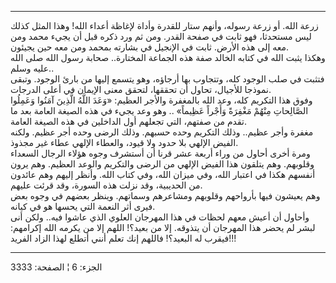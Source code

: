 ------------------------------------------------------------------------

زرعة الله. أو زرعة رسوله، وأنهم ستار للقدرة وأداة لإغاظة أعداء الله!
وهذا المثل كذلك ليس مستحدثا، فهو ثابت في صفحة القدر. ومن ثم ورد ذكره قبل
أن يجيء محمد ومن معه إلى هذه الأرض. ثابت في الإنجيل في بشارته بمحمد ومن
معه حين يجيئون.  
وهكذا يثبت الله في كتابه الخالد صفة هذه الجماعة المختارة.. صحابة رسول
الله صلى الله عليه وسلم..  
فتثبت في صلب الوجود كله، وتتجاوب بها أرجاؤه، وهو يتسمع إليها من بارئ
الوجود. وتبقى نموذجا للأجيال، تحاول أن تحققها، لتحقق معنى الإيمان في
أعلى الدرجات.  
وفوق هذا التكريم كله، وعد الله بالمغفرة والأجر العظيم: «وَعَدَ اللَّهُ الَّذِينَ
آمَنُوا وَعَمِلُوا الصَّالِحاتِ مِنْهُمْ مَغْفِرَةً وَأَجْراً عَظِيماً» .. وهو وعد يجيء في هذه
الصيغة العامة بعد ما تقدم من صفتهم، التي تجعلهم أول الداخلين في هذه
الصيغة العامة.  
مغفرة وأجر عظيم.. وذلك التكريم وحده حسبهم. وذلك الرضى وحده أجر عظيم.
ولكنه الفيض الإلهي بلا حدود ولا قيود، والعطاء الإلهي عطاء غير مجذوذ.  
ومرة أخرى أحاول من وراء أربعة عشر قرنا أن أستشرف وجوه هؤلاء الرجال
السعداء وقلوبهم. وهم يتلقون هذا الفيض الإلهي من الرضى والتكريم والوعد
العظيم. وهم يرون أنفسهم هكذا في اعتبار الله، وفي ميزان الله، وفي كتاب
الله. وأنظر إليهم وهم عائدون من الحديبية، وقد نزلت هذه السورة، وقد قرئت
عليهم.  
وهم يعيشون فيها بأرواحهم وقلوبهم ومشاعرهم وسماتهم. وينظر بعضهم في وجوه
بعض فيرى أثر النعمة التي يحسها هو في كيانه.  
وأحاول أن أعيش معهم لحظات في هذا المهرجان العلوي الذي عاشوا فيه.. ولكن
أنى لبشر لم يحضر هذا المهرجان أن يتذوقه. إلا من بعيد؟! اللهم إلا من
يكرمه الله إكرامهم: فيقرب له البعيد؟! فاللهم إنك تعلم أنني أتطلع لهذا
الزاد الفريد!!!

------------------------------------------------------------------------

الجزء: 6 ¦ الصفحة: 3333
